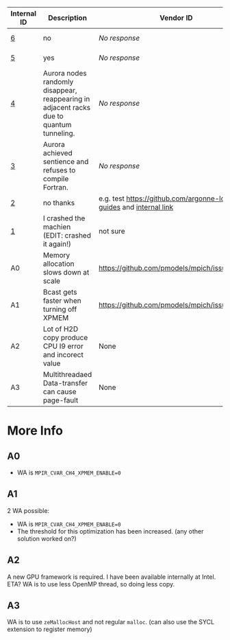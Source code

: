 | Internal ID |  Description | Vendor ID | Reproducer Path | PoC | Status | Priority | ETA
| --- | --- | --- | --- | --- | --- | --- |--- |
| [6](https://github.com/argonne-lcf/AuroraBugTracking-test/issues/6) | no | _No response_ | /dev/null | kgf | never closed | medium | _No response_ |
| [5](https://github.com/argonne-lcf/AuroraBugTracking-test/issues/5) | yes | _No response_ | /dev/null | kgf | Closed? | medium | _No response_ |
| [4](https://github.com/argonne-lcf/AuroraBugTracking-test/issues/4) | Aurora nodes randomly disappear, reappearing in adjacent racks due to quantum tunneling. | _No response_ | /home/schrodinger/box_experiments/x4702c6s3b0n0 | Erwin Schrödinger | Open — Workaround: Observe harder | medium | _No response_ |
| [3](https://github.com/argonne-lcf/AuroraBugTracking-test/issues/3) | Aurora achieved sentience and refuses to compile Fortran. | _No response_ | /home/hal/open_the_pod_bay_doors | HAL 9000 | Open — Self-aware, refuses debugging | high | _No response_ |
| [2](https://github.com/argonne-lcf/AuroraBugTracking-test/issues/2) | no thanks | e.g. test https://github.com/argonne-lcf/user-guides and [internal link](https://github.com/argonne-lcf/user-guides) | this is not a path: https://github.com/argonne-lcf/user-guides | ~Tim Williams~ | Workaround Available | low | _No response_ |
| [1](https://github.com/argonne-lcf/AuroraBugTracking-test/issues/1) | I crashed the machien (EDIT: crashed it again!) | not sure | /home/etc | kyle | Open | medium | two years from now |
| A0 | Memory allocation slows down at scale | https://github.com/pmodels/mpich/issues/7333 | In the issue | Ye Luo | Open -- WA available |
| A1 | Bcast gets faster when turning off XPMEM | https://github.com/pmodels/mpich/issues/7334 | In the issue | Ye Luo | Open -- WA available |
| A2 | Lot of H2D copy produce CPU I9 error and incorect value | None | Full QMCPACK | Ye Luo | Open |  X | 
| A3 | Multithreadaed Data-transfer can cause page-fault | None | Full QMCPACK | Ye Luo | Open -- WA available |  X | 

# More Info

## A0

- WA is `MPIR_CVAR_CH4_XPMEM_ENABLE=0` 

## A1

2 WA possible:
 - WA is `MPIR_CVAR_CH4_XPMEM_ENABLE=0`
 - The threshold for this optimization has been increased. (any other solution worked on?)

## A2

A new GPU framework is required. I have been available internally at Intel. ETA? WA is to use less OpenMP thread, so doing less copy.

## A3

WA is to use `zeMallocHost` and not regular `malloc`. (can also use the SYCL extension to register memory)
